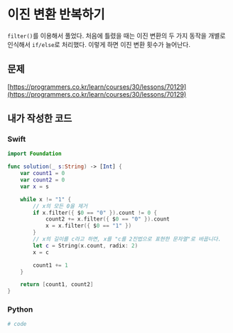 # 이진 변환 반복하기
`filter()`를 이용해서 풀었다. 처음에 틀렸을 때는 이진 변환의 두 가지 동작을 개별로 인식해서 `if/else`로 처리했다. 이렇게 하면 이진 변환 횟수가 늘어난다.
## 문제
[https://programmers.co.kr/learn/courses/30/lessons/70129](https://programmers.co.kr/learn/courses/30/lessons/70129)
## 내가 작성한 코드
### Swift
```swift
import Foundation

func solution(_ s:String) -> [Int] {
    var count1 = 0
    var count2 = 0
    var x = s

    while x != "1" {
        // x의 모든 0을 제거
        if x.filter({ $0 == "0" }).count != 0 {
            count2 += x.filter({ $0 == "0" }).count
            x = x.filter({ $0 == "1" })
        }
        // x의 길이를 c라고 하면, x를 "c를 2진법으로 표현한 문자열"로 바꿉니다.
        let c = String(x.count, radix: 2)
        x = c

        count1 += 1
    }

    return [count1, count2]
}
```
### Python
```python
# code
```